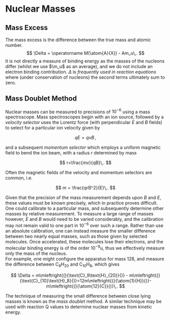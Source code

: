 Nuclear Masses
==============

Mass Excess
-----------
The mass excess is the difference between the true mass and atomic number.
 $$
 \Delta = \operatorname M(\atom{A}{X}) - Am_u\,.
 $$
 It is not directly a measure of binding energy as the masses of the nucleons differ (whilst we use $\m_u$ as an average), and we do not include an electron binding contribution. $\Delta$ is *frequently used in reaction equations* where (under conservation of nucleons) the second terms ultimately sum to zero.


Mass Doublet Method
-------------------

Nuclear masses can be measured to precisions of $10^{-6}$ using a mass spectroscope. Mass spectroscopes begin with an ion source, followed by a _velocity selector_ uses the Lorentz force (with perpendicular $E$ and $B$ fields) to select for a particular ion velocity given by

$$
    qE = qvB\,,
$$

and a subsequent _momentum selector_ which employs a uniform magnetic field to bend the ion beam, with a radius $r$ determined by mass

$$
    r=\frac{mv}{qB}\,.
$$

Often the magnetic fields of the velocity and momentum selectors are common, i.e.

$$
m = \frac{qrB^2}{E}\,.
$$

Given that the precision of the mass measurement depends upon $B$ and $E$, these values must be known precisely, which in practice proves difficult. One could calibrate to a particular mass, and subsequently determine other masses by relative measurement. To measure a large range of masses however, $E$ and $B$ would need to be varied considerably, and the calibration may not remain valid to one part in $10^{-6}$ over such a range. Rather than use an absolute calibration, one can instead measure the smaller difference between two nearly equal masses, such as those given by selected molecules. Once accelerated, these molecules lose their electrons, and the molecular binding energy is of the order $10^{-9}\unit{\amu}$, thus we effectively measure only the mass of the nucleus.  
For example, one might configure the apparatus for mass $128$, and measure the difference between $\text{C}_9\text{H}_{20}$ and $\text{C}_{10}\text{H}_8$, which gives

$$
\Delta = m\mleftright{(}{\text{C}_9\text{H}_{20}}{)} - m\mleftright{(}{\text{C}_{10}\text{H}_8}{)}=12m\mleftright{(}{\atom{1}{H}}{)}-m\mleftright{(}{\atom{12}{C}}{)}\,.
$$

The technique of measuring the small difference between close lying masses is known as the _mass doublet_ method. A similar technique may be used with reaction Q values to determine nuclear masses from kinetic energy.
